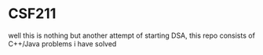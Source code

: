 # CSF211
well this is nothing but another attempt of starting DSA, 
this repo consists of C++/Java problems i have solved
